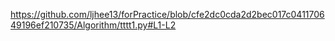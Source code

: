 https://github.com/ljhee13/forPractice/blob/cfe2dc0cda2d2bec017c041170649196ef210735/Algorithm/tttt1.py#L1-L2
